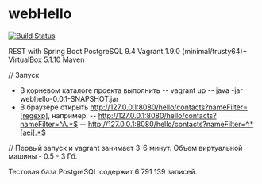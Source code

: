 # webHello
[![Build Status](https://travis-ci.org/DarkEagleGH/Hello.svg?branch=master)](https://travis-ci.org/DarkEagleGH/Hello)

REST with Spring Boot
PostgreSQL 9.4
Vagrant 1.9.0 (minimal/trusty64)+ VirtualBox 5.1.10
Maven

// Запуск
- В корневом каталоге проекта выполнить
    -- vagrant up
    -- java -jar webhello-0.0.1-SNAPSHOT.jar
- В браузере открыть http://127.0.0.1:8080/hello/contacts?nameFilter=[regexp], например:
    -- http://127.0.0.1:8080/hello/contacts?nameFilter=^A.*$
    -- http://127.0.0.1:8080/hello/contacts?nameFilter=^.*[aei].*$

// Первый запуск и vagrant занимает 3-6 минут. Объем виртуальной машины - 0.5 - 3 Гб.

   Тестовая база PostgreSQL содержит 6 791 139 записей.
   